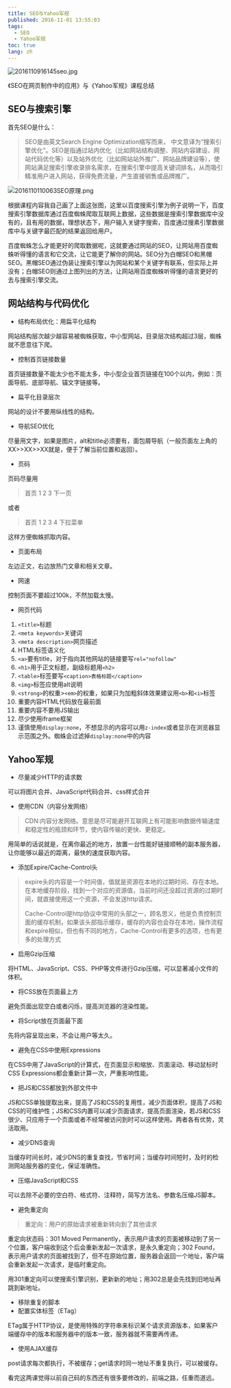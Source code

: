 ```yaml
---
title: SEO与Yahoo军规
published: 2016-11-01 13:55:03
tags: 
  - SEO
  - Yahoo军规
toc: true
lang: zh
---
```


 ![2016110916145seo.jpg](../_images/SEO与Yahoo军规/2016110916145seo.jpg)

《SEO在网页制作中的应用》与《Yahoo军规》课程总结

<!--more-->

## SEO与搜索引擎

首先SEO是什么：

> SEO是由英文Search Engine Optimization缩写而来， 中文意译为“搜索引擎优化”。SEO是指通过站内优化（比如网站结构调整、网站内容建设、网站代码优化等）以及站外优化（比如网站站外推广、网站品牌建设等），使网站满足搜索引擎收录排名需求，在搜索引擎中提高关键词排名，从而吸引精准用户进入网站，获得免费流量，产生直接销售或品牌推广。

![2016110110063SEO原理.png](../_images/SEO与Yahoo军规/2016110110063SEO原理.png)

根据课程内容我自己画了上面这张图，这里以百度搜索引擎为例子说明一下，百度搜索引擎数据库通过百度蜘蛛爬取互联网上数据，这些数据是搜索引擎数据库中没有的，且有用的数据，理想状态下，用户输入关键字搜索，百度通过搜素引擎数据库中与关键字最匹配的结果返回给用户。

百度蜘蛛怎么才能更好的爬取数据呢，这就要通过网站的SEO，让网站用百度蜘蛛听得懂的语言和它交流，让它能更了解你的网站。SEO分为白帽SEO和黑帽SEO。黑帽SEO通过伪装让搜索引擎以为网站和某个关键字有联系，但实际上并没有；白帽SEO则通过上图列出的方法，让网站用百度蜘蛛听得懂的语言更好的去与搜索引擎交流。

## 网站结构与代码优化

* 结构布局优化：用扁平化结构

网站结构层次越少越容易被蜘蛛获取，中小型网站，目录层次结构超过3层，蜘蛛就不愿意往下爬。

* 控制首页链接数量

首页链接数量不能太少也不能太多，中小型企业首页链接在100个以内，例如：页面导航、底部导航、锚文字链接等。

* 扁平化目录层次

网站的设计不要用纵线性的结构。

* 导航SEO优化

尽量用文字，如果是图片，alt和title必须要有，面包屑导航（一般页面左上角的XX>>XX>>XX就是，便于了解当前位置和返回）。

* 页码

页码尽量用

> 首页 1 2 3 下一页

或者

> 首页 1 2 3 4  下拉菜单

这样方便蜘蛛抓取内容。

* 页面布局

左边正文，右边放热门文章和相关文章。

* 网速

控制页面不要超过100k，不然加载太慢。

* 网页代码

1. `<title>`标题
2. `<meta keywords>`关键词
3. `<meta description>`网页描述
4. HTML标签语义化
5. `<a>`要有title，对于指向其他网站的链接要写`rel="nofollow"`
6. `<h1>`用于正文标题，副级标题用`<h2>`
7. `<table>`标签要写`<caption>表格标题</caption>`
8. `<img>`标签应使用alt说明
9. `<strong>`的权重>`<em>`的权重，如果只为加粗斜体效果建议用`<b>`和`<i>`标签
10. 重要内容HTML代码放在最前面
11. 重要内容不要用JS输出
12. 尽少使用iframe框架
13. 谨慎使用`display:none`，不想显示的内容可以用`z-index`或者显示在浏览器显示范围之外。蜘蛛会过滤掉`display:none`中的内容

## Yahoo军规

* 尽量减少HTTP的请求数

可以将图片合并、JavaScript代码合并、css样式合并

* 使用CDN（内容分发网络）

> CDN:内容分发网络。意思是尽可能避开互联网上有可能影响数据传输速度和稳定性的瓶颈和环节，使内容传输的更快、更稳定。

用简单的话说就是，在离你最近的地方，放置一台性能好链接顺畅的副本服务器，让你能够以最近的距离，最快的速度获取内容。

* 添加Expire/Cache-Control头

> expire头的内容是一个时间值，值就是资源在本地的过期时间、存在本地。在本地缓存阶段，找到一个对应的资源值，当前时间还没超过资源的过期时间，就直接使用这一个资源，不会发送http请求。
>
> Cache-Control是http协议中常用的头部之一，顾名思义，他是负责控制页面的缓存机制，如果该头部指示缓存，缓存的内容也会存在本地，操作流程和expire相似，但也有不同的地方，Cache-Control有更多的选项，也有更多的处理方式

* 启用Gzip压缩

将HTML、JavaScript、CSS、PHP等文件进行Gzip压缩，可以显著减小文件的体积。

* 将CSS放在页面最上方

避免页面出现空白或者闪烁，提高浏览器的渲染性能。

* 将Script放在页面最下面

先将内容呈现出来，不会让用户等太久。

* 避免在CSS中使用Expressions

在CSS中用了JavaScript的计算式，在页面显示和缩放、页面滚动、移动鼠标时CSS Expressions都会重新计算一次，严重影响性能。

* 把JS和CSS都放到外部文件中

JS和CSS单独提取出来，提高了JS和CSS的复用性，减少页面体积，提高了JS和CSS的可维护性；JS和CSS内置可以减少页面请求，提高页面渲染，若JS和CSS很少、只应用于一个页面或者不经常被访问到时可以这样使用。两者各有优势，灵活取用。

* 减少DNS查询

当缓存时间长时，减少DNS的重复查找，节省时间；当缓存时间短时，及时的检测网站服务器的变化，保证准确性。

* 压缩JavaScript和CSS

可以去除不必要的空白符、格式符、注释符，简写方法名、参数名压缩JS脚本。

* 避免重定向

> 重定向：用户的原始请求被重新转向到了其他请求

重定向状态码：301 Moved Permanently，表示用户请求的页面被移动到了另一个位置，客户端收到这个后会重新发起一次请求，是永久重定向；302 Found，表示用户请求的页面被找到了，但不在原始位置，服务器会返回一个地址，客户端会重新发起一次请求，是临时重定向。

用301重定向可以使搜索引擎识别，更新新的地址；用302总是会先找到旧地址再跳到新地址。

* 移除重复的脚本
* 配置实体标签（ETag）

ETag属于HTTP协议，是使用特殊的字符串来标识某个请求资源版本，如果客户端缓存中的版本和服务器中的版本一致，服务器就不需要再传递。

* 使用AJAX缓存

post请求每次都执行，不被缓存；get请求时同一地址不重复执行，可以被缓存。



看完这两课觉得以前自己码的东西还有很多要修改的，前端之路，任重而道远。

